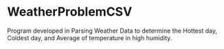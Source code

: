 # WeatherProblemCSV
Program developed in Parsing Weather Data to determine the Hottest day, Coldest day, and Average of temperature in high humidity.
